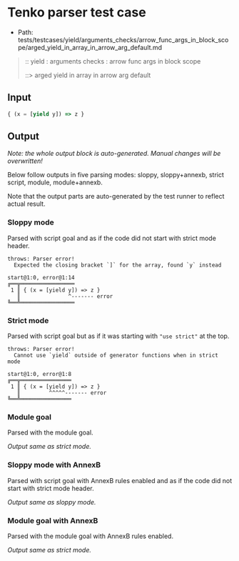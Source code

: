 # Tenko parser test case

- Path: tests/testcases/yield/arguments_checks/arrow_func_args_in_block_scope/arged_yield_in_array_in_arrow_arg_default.md

> :: yield : arguments checks : arrow func args in block scope
>
> ::> arged yield in array in arrow arg default

## Input


`````js
{ (x = [yield y]) => z }
`````

## Output

_Note: the whole output block is auto-generated. Manual changes will be overwritten!_

Below follow outputs in five parsing modes: sloppy, sloppy+annexb, strict script, module, module+annexb.

Note that the output parts are auto-generated by the test runner to reflect actual result.

### Sloppy mode

Parsed with script goal and as if the code did not start with strict mode header.

`````
throws: Parser error!
  Expected the closing bracket `]` for the array, found `y` instead

start@1:0, error@1:14
╔══╦═════════════════
 1 ║ { (x = [yield y]) => z }
   ║               ^------- error
╚══╩═════════════════

`````

### Strict mode

Parsed with script goal but as if it was starting with `"use strict"` at the top.

`````
throws: Parser error!
  Cannot use `yield` outside of generator functions when in strict mode

start@1:0, error@1:8
╔══╦════════════════
 1 ║ { (x = [yield y]) => z }
   ║         ^^^^^------- error
╚══╩════════════════

`````

### Module goal

Parsed with the module goal.

_Output same as strict mode._

### Sloppy mode with AnnexB

Parsed with script goal with AnnexB rules enabled and as if the code did not start with strict mode header.

_Output same as sloppy mode._

### Module goal with AnnexB

Parsed with the module goal with AnnexB rules enabled.

_Output same as strict mode._
